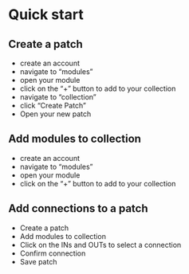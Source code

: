 # Quick start

## Create a patch

* create an account
* navigate to “modules”
* open your module
* click on the “+” button to add to your collection
* navigate to “collection”
* click “Create Patch”
* Open your new patch

## Add modules to collection

* create an account
* navigate to “modules”
* open your module
* click on the “+” button to add to your collection

## Add connections to a patch

* Create a patch
* Add modules to collection
* Click on the INs and OUTs to select a connection
* Confirm connection
* Save patch
